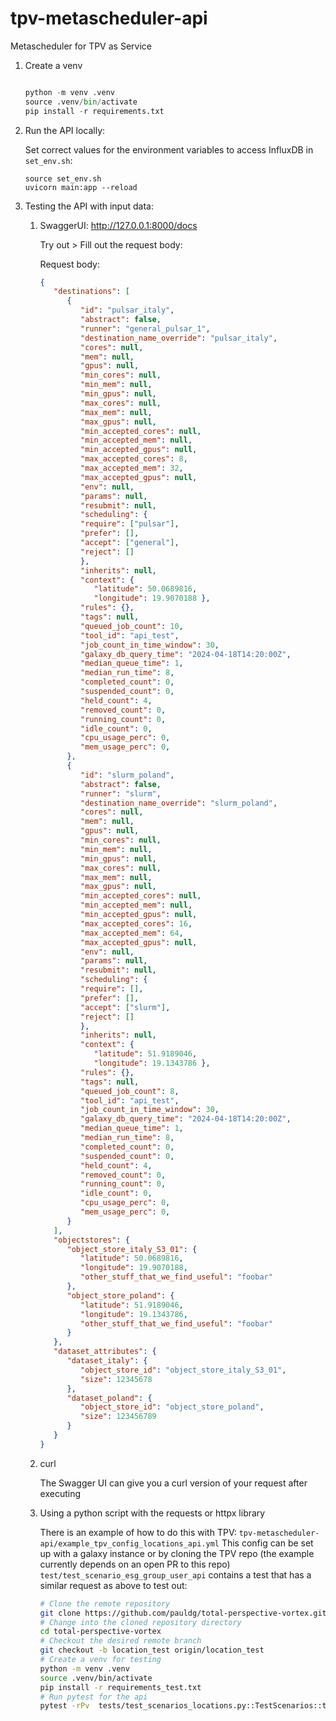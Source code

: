 # tpv-metascheduler-api

Metascheduler for TPV as Service

1. Create a venv

   ```python

   python -m venv .venv
   source .venv/bin/activate
   pip install -r requirements.txt
   ```

2. Run the API locally:

   Set correct values for the environment variables to access InfluxDB in `set_env.sh`:
   ```shell
   source set_env.sh
   uvicorn main:app --reload
   ```

3. Testing the API with input data:

   1. SwaggerUI: <http://127.0.0.1:8000/docs>

      Try out >  Fill out the request body:

      Request body:

      ```json
      {
         "destinations": [
            {
               "id": "pulsar_italy",
               "abstract": false,
               "runner": "general_pulsar_1",
               "destination_name_override": "pulsar_italy",
               "cores": null,
               "mem": null,
               "gpus": null,
               "min_cores": null,
               "min_mem": null,
               "min_gpus": null,
               "max_cores": null,
               "max_mem": null,
               "max_gpus": null,
               "min_accepted_cores": null,
               "min_accepted_mem": null,
               "min_accepted_gpus": null,
               "max_accepted_cores": 8,
               "max_accepted_mem": 32,
               "max_accepted_gpus": null,
               "env": null,
               "params": null,
               "resubmit": null,
               "scheduling": {
               "require": ["pulsar"],
               "prefer": [],
               "accept": ["general"],
               "reject": []
               },
               "inherits": null,
               "context": {
                  "latitude": 50.0689816,
                  "longitude": 19.9070188 },
               "rules": {},
               "tags": null,
               "queued_job_count": 10,
               "tool_id": "api_test",
               "job_count_in_time_window": 30,
               "galaxy_db_query_time": "2024-04-18T14:20:00Z",
               "median_queue_time": 1,
               "median_run_time": 8,
               "completed_count": 0,
               "suspended_count": 0,
               "held_count": 4,
               "removed_count": 0,
               "running_count": 0,
               "idle_count": 0,
               "cpu_usage_perc": 0,
               "mem_usage_perc": 0,
            },
            {
               "id": "slurm_poland",
               "abstract": false,
               "runner": "slurm",
               "destination_name_override": "slurm_poland",
               "cores": null,
               "mem": null,
               "gpus": null,
               "min_cores": null,
               "min_mem": null,
               "min_gpus": null,
               "max_cores": null,
               "max_mem": null,
               "max_gpus": null,
               "min_accepted_cores": null,
               "min_accepted_mem": null,
               "min_accepted_gpus": null,
               "max_accepted_cores": 16,
               "max_accepted_mem": 64,
               "max_accepted_gpus": null,
               "env": null,
               "params": null,
               "resubmit": null,
               "scheduling": {
               "require": [],
               "prefer": [],
               "accept": ["slurm"],
               "reject": []
               },
               "inherits": null,
               "context": {
                  "latitude": 51.9189046,
                  "longitude": 19.1343786 },
               "rules": {},
               "tags": null,
               "queued_job_count": 8,
               "tool_id": "api_test",
               "job_count_in_time_window": 30,
               "galaxy_db_query_time": "2024-04-18T14:20:00Z",
               "median_queue_time": 1,
               "median_run_time": 8,
               "completed_count": 0,
               "suspended_count": 0,
               "held_count": 4,
               "removed_count": 0,
               "running_count": 0,
               "idle_count": 0,
               "cpu_usage_perc": 0,
               "mem_usage_perc": 0,
            }
         ],
         "objectstores": {
            "object_store_italy_S3_01": {
               "latitude": 50.0689816,
               "longitude": 19.9070188,
               "other_stuff_that_we_find_useful": "foobar"
            },
            "object_store_poland": {
               "latitude": 51.9189046,
               "longitude": 19.1343786,
               "other_stuff_that_we_find_useful": "foobar"
            }
         },
         "dataset_attributes": {
            "dataset_italy": {
               "object_store_id": "object_store_italy_S3_01",
               "size": 12345678
            },
            "dataset_poland": {
               "object_store_id": "object_store_poland",
               "size": 123456789
            }
         }
      }
      ```

   2. curl

      The Swagger UI can give you a curl version of your request after executing

   3. Using a python script with the requests or httpx library

      There is an example of how to do this with TPV:
      `tpv-metascheduler-api/example_tpv_config_locations_api.yml`
      This config can be set up with a galaxy instance or by cloning the TPV repo (the example currently depends on an open PR to this repo)
      `test/test_scenario_esg_group_user_api` contains a test that has a similar request as above to test out:

      ```sh
      # Clone the remote repository
      git clone https://github.com/pauldg/total-perspective-vortex.git
      # Change into the cloned repository directory
      cd total-perspective-vortex
      # Checkout the desired remote branch
      git checkout -b location_test origin/location_test
      # Create a venv for testing
      python -m venv .venv
      source .venv/bin/activate
      pip install -r requirements_test.txt
      # Run pytest for the api
      pytest -rPv  tests/test_scenarios_locations.py::TestScenarios::test_scenario_esg_group_user_api
      ```

